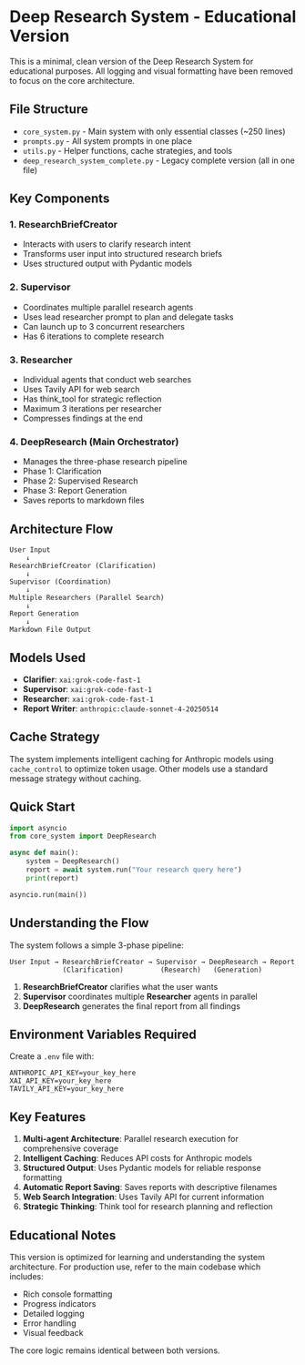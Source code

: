 # Deep Research System - Educational Version

This is a minimal, clean version of the Deep Research System for educational purposes.
All logging and visual formatting have been removed to focus on the core architecture.

## File Structure

- `core_system.py` - Main system with only essential classes (~250 lines)
- `prompts.py` - All system prompts in one place
- `utils.py` - Helper functions, cache strategies, and tools
- `deep_research_system_complete.py` - Legacy complete version (all in one file)

## Key Components

### 1. ResearchBriefCreator
- Interacts with users to clarify research intent
- Transforms user input into structured research briefs
- Uses structured output with Pydantic models

### 2. Supervisor
- Coordinates multiple parallel research agents
- Uses lead researcher prompt to plan and delegate tasks
- Can launch up to 3 concurrent researchers
- Has 6 iterations to complete research

### 3. Researcher
- Individual agents that conduct web searches
- Uses Tavily API for web search
- Has think_tool for strategic reflection
- Maximum 3 iterations per researcher
- Compresses findings at the end

### 4. DeepResearch (Main Orchestrator)
- Manages the three-phase research pipeline
- Phase 1: Clarification
- Phase 2: Supervised Research
- Phase 3: Report Generation
- Saves reports to markdown files

## Architecture Flow

```
User Input
    ↓
ResearchBriefCreator (Clarification)
    ↓
Supervisor (Coordination)
    ↓
Multiple Researchers (Parallel Search)
    ↓
Report Generation
    ↓
Markdown File Output
```

## Models Used

- **Clarifier**: `xai:grok-code-fast-1`
- **Supervisor**: `xai:grok-code-fast-1`
- **Researcher**: `xai:grok-code-fast-1`
- **Report Writer**: `anthropic:claude-sonnet-4-20250514`

## Cache Strategy

The system implements intelligent caching for Anthropic models using `cache_control` to optimize token usage. Other models use a standard message strategy without caching.

## Quick Start

```python
import asyncio
from core_system import DeepResearch

async def main():
    system = DeepResearch()
    report = await system.run("Your research query here")
    print(report)

asyncio.run(main())
```

## Understanding the Flow

The system follows a simple 3-phase pipeline:

```
User Input → ResearchBriefCreator → Supervisor → DeepResearch → Report
             (Clarification)         (Research)   (Generation)
```

1. **ResearchBriefCreator** clarifies what the user wants
2. **Supervisor** coordinates multiple **Researcher** agents in parallel
3. **DeepResearch** generates the final report from all findings

## Environment Variables Required

Create a `.env` file with:
```
ANTHROPIC_API_KEY=your_key_here
XAI_API_KEY=your_key_here
TAVILY_API_KEY=your_key_here
```

## Key Features

1. **Multi-agent Architecture**: Parallel research execution for comprehensive coverage
2. **Intelligent Caching**: Reduces API costs for Anthropic models
3. **Structured Output**: Uses Pydantic models for reliable response formatting
4. **Automatic Report Saving**: Saves reports with descriptive filenames
5. **Web Search Integration**: Uses Tavily API for current information
6. **Strategic Thinking**: Think tool for research planning and reflection

## Educational Notes

This version is optimized for learning and understanding the system architecture. For production use, refer to the main codebase which includes:
- Rich console formatting
- Progress indicators
- Detailed logging
- Error handling
- Visual feedback

The core logic remains identical between both versions.